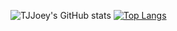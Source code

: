![TJJoey's GitHub stats](https://github-readme-stats.vercel.app/api?username=TJJoey&theme=material-palenight&show_icons=true)
[![Top Langs](https://github-readme-stats.vercel.app/api/top-langs/?username=TJJoey&theme=material-palenight)](https://github.com/TJJoey/github-readme-stats)